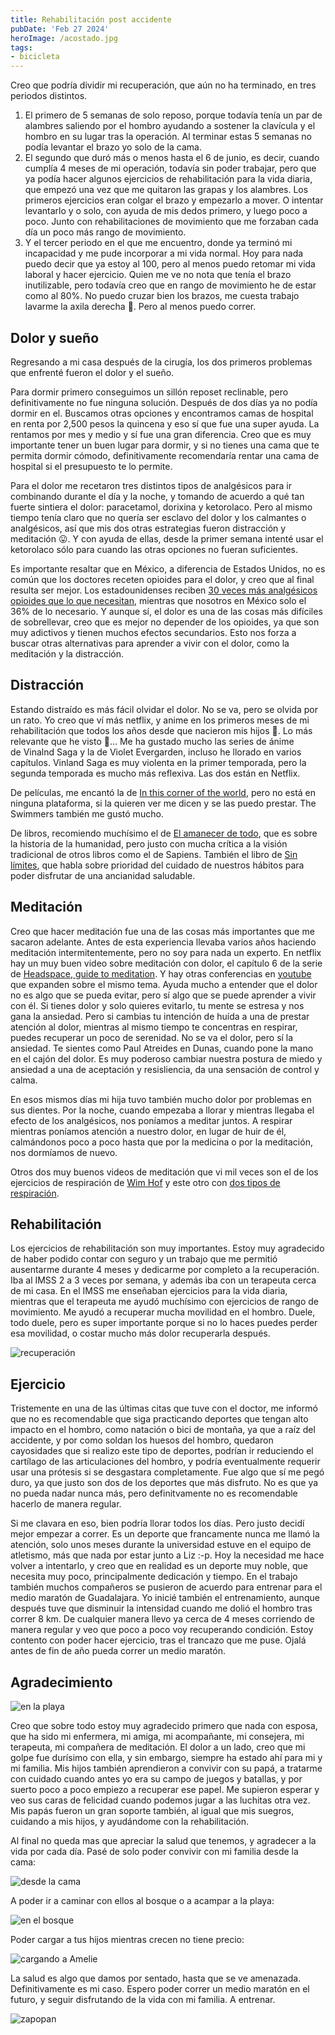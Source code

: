 ```yaml
---
title: Rehabilitación post accidente
pubDate: 'Feb 27 2024'
heroImage: /acostado.jpg
tags:
- bicicleta
---
```


Creo que podría dividir mi recuperación, que aún no ha terminado, en tres periodos distintos.

1. El primero de 5 semanas de solo reposo, porque todavía tenía un par de alambres saliendo por el hombro ayudando a sostener la clavícula y el hombro en su lugar tras la operación. Al terminar estas 5 semanas no podía levantar el brazo yo solo de la cama.
2. El segundo que duró más o menos hasta el 6 de junio, es decir, cuando cumplía 4 meses de mi operación, todavía sin poder trabajar, pero que ya podía hacer algunos ejercicios de rehabilitación para la vida diaria, que empezó una vez que me quitaron las grapas y los alambres. Los primeros ejercicios eran colgar el brazo y empezarlo a mover. O intentar levantarlo y o solo, con ayuda de mis dedos primero, y luego poco a poco. Junto con rehabilitaciones de movimiento que me forzaban cada día un poco más rango de movimiento.
3. Y el tercer periodo en el que me encuentro, donde ya terminó mi incapacidad y me pude incorporar a mi vida normal. Hoy para nada puedo decir que ya estoy al 100, pero al menos puedo retomar mi vida laboral y hacer ejercicio. Quien me ve no nota que tenía el brazo inutilizable, pero todavía creo que en rango de movimiento he de estar como al 80%. No puedo cruzar bien los brazos, me cuesta trabajo lavarme la axila derecha 🙈. Pero al menos puedo correr.

## Dolor y sueño

Regresando a mi casa después de la cirugía, los dos primeros problemas que enfrenté fueron el dolor y el sueño.

Para dormir primero conseguimos un sillón reposet reclinable, pero definitivamente no fue ninguna solución. Después de dos días ya no podía dormir en el. Buscamos otras opciones y encontramos camas de hospital en renta por 2,500 pesos la quincena y eso sí que fue una super ayuda. La rentamos por mes y medio y sí fue una gran diferencia. Creo que es muy importante tener un buen lugar para dormir, y si no tienes una cama que te permita dormir cómodo, definitivamente recomendaría rentar una cama de hospital si el presupuesto te lo permite.

Para el dolor me recetaron tres distintos tipos de analgésicos para ir combinando durante el día y la noche, y tomando de acuerdo a qué tan fuerte sintiera el dolor: paracetamol, dorixina y ketorolaco. Pero al mismo tiempo tenía claro que no quería ser esclavo del dolor y los calmantes o analgésicos, así que mis dos otras estrategias fueron distracción y meditación 😛. Y con ayuda de ellas, desde la primer semana intenté usar el ketorolaco sólo para cuando las otras opciones no fueran suficientes.

Es importante resaltar que en México, a diferencia de Estados Unidos, no es común que los doctores receten opioides para el dolor, y creo que al final resulta ser mejor. Los estadounidenses reciben [30 veces más analgésicos opioides que lo que necesitan](https://www.bbc.com/mundo/noticias-60028545), mientras que nosotros en México solo el 36% de lo necesario. Y aunque sí, el dolor es una de las cosas más difíciles de sobrellevar, creo que es mejor no depender de los opioides, ya que son muy adictivos y tienen muchos efectos secundarios. Esto nos forza a buscar otras alternativas para aprender a vivir con el dolor, como la meditación y la distracción.

## Distracción

Estando distraído es más fácil olvidar el dolor. No se va, pero se olvida por un rato. Yo creo que ví más netflix, y anime en los primeros meses de mi rehabilitación que todos los años desde que nacieron mis hijos 🙈. Lo más relevante que he visto 🤔... Me ha gustado mucho las series de ánime de Vinalnd Saga y la de Violet Evergarden, incluso he llorado en varios capítulos. Vinland Saga es muy violenta en la primer temporada, pero la segunda temporada es mucho más reflexiva. Las dos están en Netflix.

De películas, me encantó la de [In this corner of the world](https://m.imdb.com/title/tt4769824/), pero no está en ninguna plataforma, si la quieren ver me dicen y se las puedo prestar. The Swimmers también me gustó mucho.

De libros, recomiendo muchísimo el de [El amanecer de todo](https://www.amazon.com.mx/amanecer-todo-David-Wengrow-Graeber/dp/6075694161/ref=mp_s_a_1_1), que es sobre la historia de la humanidad, pero justo con mucha crítica a la visión tradicional de otros libros como el de Sapiens. También el libro de [Sin límites](https://www.amazon.com.mx/Sin-l%C3%ADmites-Outlive-Peter-Attia-ebook/dp/B0CL4PM22C/?_encoding=UTF8&pd_rd_w=cgVEW&content-id=amzn1.sym.82bd4877-8465-4a00-b296-f9579ef43e95&pf_rd_p=82bd4877-8465-4a00-b296-f9579ef43e95&pf_rd_r=130-9263590-7022011&pd_rd_wg=xXVBJ&pd_rd_r=9e6f5dde-a7ad-46c7-85af-00465152db62&ref_=aufs_ap_sc_dsk), que habla sobre prioridad del cuidado de nuestros hábitos para poder disfrutar de una ancianidad saludable.

## Meditación

Creo que hacer meditación fue una de las cosas más importantes que me sacaron adelante. Antes de esta experiencia llevaba varios años haciendo meditación intermitentemente, pero no soy para nada un experto. En netflix hay un muy buen video sobre meditación con dolor, el capítulo 6 de la serie de [Headspace, guide to meditation](https://www.netflix.com/title/81280926). Y hay otras conferencias en [youtube](https://www.youtube.com/watch?v=m8rRzTtP7Tc) que expanden sobre el mismo tema. Ayuda mucho a entender que el dolor no es algo que se pueda evitar, pero sí algo que se puede aprender a vivir con él. Si tienes dolor y solo quieres evitarlo, tu mente se estresa y nos gana la ansiedad. Pero si cambias tu intención de huída a una de prestar atención al dolor, mientras al mismo tiempo te concentras en respirar, puedes recuperar un poco de serenidad. No se va el dolor, pero sí la ansiedad. Te sientes como Paul Atreides en Dunas, cuando pone la mano en el cajón del dolor. Es muy poderoso cambiar nuestra postura de miedo y ansiedad a una de aceptación y resisliencia, da una sensación de control y calma.

En esos mismos días mi hija tuvo también mucho dolor por problemas en sus dientes. Por la noche, cuando empezaba a llorar y mientras llegaba el efecto de los analgésicos, nos poníamos a meditar juntos. A respirar mientras poníamos atención a nuestro dolor, en lugar de huir de él, calmándonos poco a poco hasta que por la medicina o por la meditación, nos dormíamos de nuevo.

Otros dos muy buenos videos de meditación que vi mil veces son el de los ejercicios de respiración de [Wim Hof](https://www.youtube.com/watch?v=tybOi4hjZFQ) y este otro con [dos tipos de respiración](https://www.youtube.com/watch?v=fCD57zIPs-s).

## Rehabilitación

Los ejercicios de rehabilitación son muy importantes. Estoy muy agradecido de haber podido contar con seguro y un trabajo que me permitió ausentarme durante 4 meses y dedicarme por completo a la recuperación. Iba al IMSS 2 a 3 veces por semana, y además iba con un terapeuta cerca de mi casa. En el IMSS me enseñaban ejercicios para la vida diaria, mientras que el terapeuta me ayudó muchísimo con ejercicios de rango de movimiento. Me ayudó a recuperar mucha movilidad en el hombro. Duele, todo duele, pero es super importante porque si no lo haces puedes perder esa movilidad, o costar mucho más dolor recuperarla después.

![recuperación](/recuperacion.jpg)

## Ejercicio

Tristemente en una de las últimas citas que tuve con el doctor, me informó que no es recomendable que siga practicando deportes que tengan alto impacto en el hombro, como natación o bici de montaña, ya que a raíz del accidente, y por como soldan los huesos del hombro, quedaron cayosidades que si realizo este tipo de deportes, podrían ir reduciendo el cartílago de las articulaciones del hombro, y podría eventualmente requerir usar una prótesis si se desgastara completamente. Fue algo que sí me pegó duro, ya que justo son dos de los deportes que más disfruto. No es que ya no pueda nadar nunca más, pero definitvamente no es recomendable hacerlo de manera regular.

Si me clavara en eso, bien podría llorar todos los días. Pero justo decidí mejor empezar a correr. Es un deporte que francamente nunca me llamó la atención, solo unos meses durante la universidad estuve en el equipo de atletismo, más que nada por estar junto a Liz :-p. Hoy la necesidad me hace volver a intentarlo, y creo que en realidad es un deporte muy noble, que necesita muy poco, principalmente dedicación y tiempo. En el trabajo también muchos compañeros se pusieron de acuerdo para entrenar para el medio maratón de Guadalajara. Yo inicié también el entrenamiento, aunque después tuve que disminuir la intensidad cuando me dolió el hombro tras correr 8 km. De cualquier manera llevo ya cerca de 4 meses corriendo de manera regular y veo que poco a poco voy recuperando condición. Estoy contento con poder hacer ejercicio, tras el trancazo que me puse. Ojalá antes de fin de año pueda correr un medio maratón.

## Agradecimiento

![en la playa](/playa_liz.png)

Creo que sobre todo estoy muy agradecido primero que nada con esposa, que ha sido mi enfermera, mi amiga, mi acompañante, mi consejera, mi terapeuta, mi compañera de meditación. El dolor a un lado, creo que mi golpe fue durísimo con ella, y sin embargo, siempre ha estado ahí para mi y mi familia. Mis hijos también aprendieron a convivir con su papá, a tratarme con cuidado cuando antes yo era su campo de juegos y batallas, y por suerto poco a poco empiezo a recuperar ese papel. Me supieron esperar y veo sus caras de felicidad cuando podemos jugar a las luchitas otra vez. Mis papás fueron un gran soporte también, al igual que mis suegros, cuidando a mis hijos, y ayudándome con la rehabilitación.

Al final no queda mas que apreciar la salud que tenemos, y agradecer a la vida por cada día. Pasé de solo poder convivir con mi familia desde la cama:

![desde la cama](/acostado.jpg)

A poder ir a caminar con ellos al bosque o a acampar a la playa:

![en el bosque](/bosque_familia.png)

Poder cargar a tus hijos mientras crecen no tiene precio:

![cargando a Amelie](/piedras_amelie.png)

La salud es algo que damos por sentado, hasta que se ve amenazada. Definitivamente es mi caso. Espero poder correr un medio maratón en el futuro, y seguir disfrutando de la vida con mi familia. A entrenar.

![zapopan](/zapopan.png)
